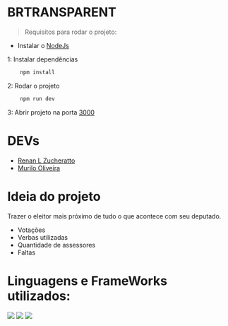 # BRTRANSPARENT
> Requisitos para rodar o projeto:

- Instalar o [NodeJs](https://nodejs.org/en/download/)

1: Instalar dependências
```JavaScript
    npm install
```
2: Rodar o projeto
```JavaScript
    npm run dev
```

3: Abrir projeto na porta [3000](http://localhost:3000)

# DEVs
- [Renan L Zucheratto](https://github.com/renanzucheratto)
- [Murilo Oliveira](https://github.com/muoliver)

# Ideia do projeto
Trazer o eleitor mais próximo de tudo o que acontece com seu deputado.
- Votações
- Verbas utilizadas
- Quantidade de assessores
- Faltas

# Linguagens e FrameWorks utilizados:

<img src="https://badges.aleen42.com/src/react.svg"> <img src="https://badges.aleen42.com/src/typescript.svg"> <img src="https://badges.aleen42.com/src/node.svg">
